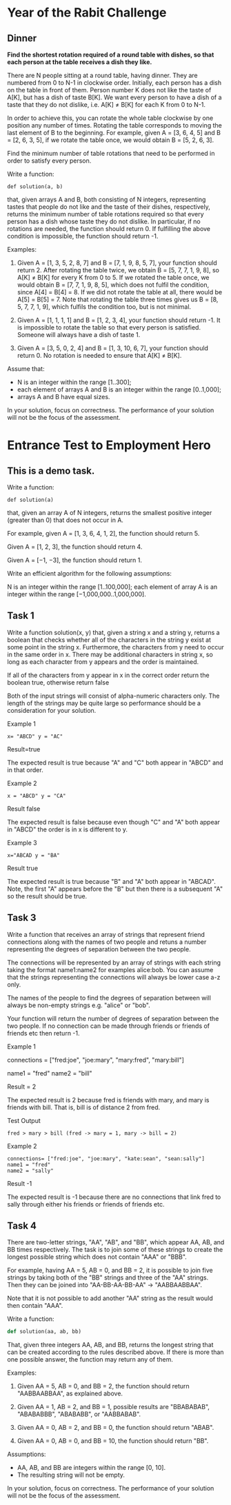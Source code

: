 # Year of the Rabit Challenge

## Dinner

**Find the shortest rotation required of a round table with dishes, so that each person at the table receives a dish they like.**

There are N people sitting at a round table, having dinner. They are numbered from 0 to N-1 in clockwise order. Initially, each person has a dish on the table in front of them. Person number K does not like the taste of A[K], but has a dish of taste B[K]. We want every person to have a dish of a taste that they do not dislike, i.e. A[K] ≠ B[K] for each K from 0 to N-1.

In order to achieve this, you can rotate the whole table clockwise by one position any number of times. Rotating the table corresponds to moving the last element of B to the beginning. For example, given A = [3, 6, 4, 5] and B = [2, 6, 3, 5], if we rotate the table once, we would obtain B = [5, 2, 6, 3].

Find the minimum number of table rotations that need to be performed in order to satisfy every person.

Write a function:

    def solution(a, b)

that, given arrays A and B, both consisting of N integers, representing tastes that people do not like and the taste of their dishes, respectively, returns the minimum number of table rotations required so that every person has a dish whose taste they do not dislike. In particular, if no rotations are needed, the function should return 0. If fulfilling the above condition is impossible, the function should return -1.

Examples:

  1. Given A = [1, 3, 5, 2, 8, 7] and B = [7, 1, 9, 8, 5, 7], your function should return 2. After rotating the table twice, we obtain B = [5, 7, 7, 1, 9, 8], so A[K] ≠ B[K] for every K from 0 to 5. If we rotated the table once, we would obtain B = [7, 7, 1, 9, 8, 5], which does not fulfil the condition, since A[4] = B[4] = 8. If we did not rotate the table at all, there would be A[5] = B[5] = 7. Note that rotating the table three times gives us B = [8, 5, 7, 7, 1, 9], which fulfils the condition too, but is not minimal.

  2. Given A = [1, 1, 1, 1] and B = [1, 2, 3, 4], your function should return -1. It is impossible to rotate the table so that every person is satisfied. Someone will always have a dish of taste 1.

  3. Given A = [3, 5, 0, 2, 4] and B = [1, 3, 10, 6, 7], your function should return 0. No rotation is needed to ensure that A[K] ≠ B[K].

Assume that:

  - N is an integer within the range [1..300];
  - each element of arrays A and B is an integer within the range [0..1,000];
  - arrays A and B have equal sizes.

In your solution, focus on correctness. The performance of your solution will not be the focus of the assessment.

# Entrance Test to Employment Hero

## This is a demo task.

Write a function:

    def solution(a)

that, given an array A of N integers, returns the smallest positive integer (greater than 0) that does not occur in A.

For example, given A = [1, 3, 6, 4, 1, 2], the function should return 5.

Given A = [1, 2, 3], the function should return 4.

Given A = [−1, −3], the function should return 1.

Write an efficient algorithm for the following assumptions:

  N is an integer within the range [1..100,000];
  each element of array A is an integer within the range [−1,000,000..1,000,000].

## Task 1

Write a function solution(x, y) that, given a string x and a string y, returns a boolean that checks whether all of the characters in the string y exist at some point in the string x. Furthermore, the characters from y need to occur in the same order in x. There may be additional characters in string x, so long as each character from y appears and the order is maintained.

If all of the characters from y appear in x in the correct order return the boolean true, otherwise return false

Both of the input strings will consist of alpha-numeric characters only. The length of the strings may be quite large so performance should be a consideration for your solution.

Example 1

    x= "ABCD" y = "AC"

Result=true

The expected result is true because "A" and "C" both appear in "ABCD" and in that order.

Example 2

    x = "ABCD" y = "CA"

Result false

The expected result is false because even though "C" and "A" both appear in "ABCD" the order is in x is different to y.

Example 3

    x="ABCAD y = "BA"

Result true

The expected result is true because "B" and "A" both appear in "ABCAD". Note, the first "A" appears before the "B" but then there is a subsequent "A" so the result should be true.

## Task 3

Write a function that receives an array of strings that represent friend connections along with the names of two people and retuns a number representing the degrees of separation between the two people.

The connections will be represented by an array of strings with each string taking the format name1:name2 for examples alice:bob. You can assume that the strings representing the connections will always be lower case a-z only.

The names of the people to find the degrees of separation between will always be non-empty strings e.g. "alice" or "bob".

Your function will return the number of degrees of separation between the two people. If no connection can be made through friends or friends of friends etc then return -1.

Example 1

  connections = ["fred:joe", "joe:mary", "mary:fred", "mary:bill"]

  name1 = "fred"
  name2 = "bill"

Result = 2

The expected result is 2 because fred is friends with mary, and mary is friends with bill. That is, bill is of distance 2 from fred.

Test Output

    fred > mary > bill (fred -> mary = 1, mary -> bill = 2)

Example 2

    connections= ["fred:joe", "joe:mary", "kate:sean", "sean:sally"]
    name1 = "fred"
    name2 = "sally"

Result -1

The expected result is -1 because there are no connections that link fred to sally through either his friends or friends of friends etc.

## Task 4

There are two-letter strings, "AA", "AB", and "BB", which appear AA, AB, and BB times respectively. The task is to join some of these strings to create the longest possible string which does not contain "AAA" or "BBB".

For example, having AA = 5, AB = 0, and BB = 2, it is possible to join five strings by taking both of the "BB" strings and three of the "AA" strings. Then they can be joined into "AA-BB-AA-BB-AA" → "AABBAABBAA".

Note that it is not possible to add another "AA" string as the result would then contain "AAA".

Write a function:

```ruby
def solution(aa, ab, bb)
```

That, given three integers AA, AB, and BB, returns the longest string that can be created according to the rules described above. If there is more than one possible answer, the function may return any of them.

Examples:
1. Given AA = 5, AB = 0, and BB = 2, the function should return "AABBAABBAA", as explained above.

2. Given AA = 1, AB = 2, and BB = 1, possible results are "BBABABAB", "ABABABBB", "ABABABB", or "AABBABAB".

3. Given AA = 0, AB = 2, and BB = 0, the function should return "ABAB".

4. Given AA = 0, AB = 0, and BB = 10, the function should return "BB".

Assumptions:

- AA, AB, and BB are integers within the range [0, 10].
- The resulting string will not be empty.

In your solution, focus on correctness. The performance of your solution will not be the focus of the assessment.
